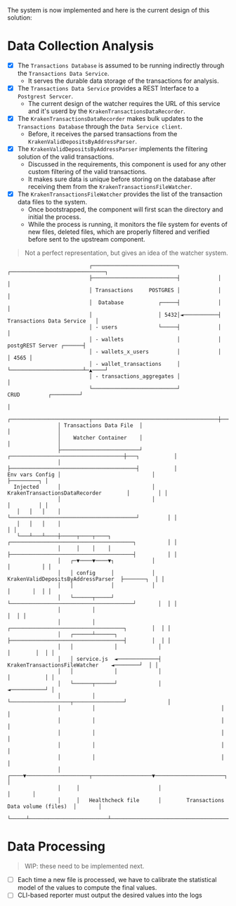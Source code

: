 The system is now implemented and here is the current design of this solution:

# Data Collection Analysis

* [x] The `Transactions Database` is assumed to be running indirectly through the `Transactions Data Service`.
  * It serves the durable data storage of the transactions for analysis.
* [x] The `Transactions Data Service` provides a REST Interface to a `Postgrest Servcer`. 
  * The current design of the watcher requires the URL of this service and it's userd by the `KrakenTransactionsDataRecorder`.
* [x] The `KrakenTransactionsDataRecorder` makes bulk updates to the `Transactions Database` through the `Data Service client`.
  * Before, it receives the parsed transactions from the `KrakenValidDepositsByAddressParser`.
* [x] The `KrakenValidDepositsByAddressParser` implements the filtering solution of the valid transactions.
  * Discussed in the requirements, this component is used for any other custom filtering of the valid transactions.
  * It makes sure data is unique before storing on the database after receiving them from the `KrakenTransactionsFileWatcher`.
* [x] The `KrakenTransactionsFileWatcher` provides the list of the transaction data files to the system.
  * Once bootstrapped, the component will first scan the directory and initial the process.
  * While the process is running, it monitors the file system for events of new files, deleted files, which are properly
  filtered and verified before sent to the upstream component.

> Not a perfect representation, but gives an idea of the watcher system.

```
                          ┌───────────────────────────┐            ┌──────────────────────────────┐
                          ├───────────────────────────┤            │                              │
                          │ Transactions     POSTGRES │            │                              │
                          │  Database           ┌─────┤            │                              │
                          │                     │ 5432│◄───────────┤  Transactions Data Service   │
                          │ - users             └─────┤            │                              │
                          │ - wallets                 │            │      postgREST Server ┌──────┤
                          │ - wallets_x_users         │            │                       │ 4565 │
                          │ - wallet_transactions     │            └───────────────────────┴─▲────┘
                          │ - transactions_aggregates │                                      │
                          └───────────────────────────┘               CRUD         ┌─────────┘
                                                                                   │
                ┌─────────────────────────┬────────────────────────────────────────┼───────────────┐
                │ Transactions Data File  │                                        │               │
                │    Watcher Container    │                                        │               │
                ├─────────────────────────┘   ┌────────────────────────────────────┼───┐           │
                │                             ├────────────────────────────────────────┤           │
Env vars Config │                             │                                        ├─────────┐ │
  Injected      │                             │  KrakenTransactionsDataRecorder        │         │ │
                │                             │                                        │         │ │
   │   │   │    │                             └────────────────────────────────────────┘         │ │
   │   │   │    │                                                                                │ │
   └───┴───┴────┼─────┬────┬────┐             ┌───────────────────────────────────────┐          │ │
                │     │    │    │             ├───────────────────────────────────────┤          │ │
                │   ┌─▼────▼────▼┐            │                                       │          │ │
                │   │ config     │            │   KrakenValidDepositsByAddressParser  ├───────┐  │ │
                │   │            │            │                                       │       │  │ │
                │   └──────┬─────┘            └───────────────────────────────────────┘       │  │ │
                │          │                                                                  │  │ │
                │          │                    ┌────────────────────────────────────┐        │  │ │
                │   ┌──────┴──────┐             ├────────────────────────────────────┤        │  │ │
                │   │             │             │                                    │        │  │ │
                │   │ service.js  ◄─────────────┤   KrakenTransactionsFileWatcher    ◄────────┘  │ │
                │   │             │             │                                    │           │ │
                │   └──────┬──────┘             │                                    ◄───────────┘ │
                │          │                    └───────────────────┬────────────────┘             │
                │          │                                        │                              │
                │          │                                        │                              │
                │          │                                        │                              │
                │          │                                        │                              │
                │          │                                        │                              │
                │     ┌────▼────────────────────┬───────────────────▼──────────────────────┐       │
                │     │                         │                                          │       │
                │     │   Healthcheck file      │        Transactions Data volume (files)  │       │
                └─────┴─────────────────────────┴──────────────────────────────────────────┴───────┘
```

# Data Processing

> WIP: these need to be implemented next.

* [ ] Each time a new file is processed, we have to calibrate the statistical model of the values to compute the final values.
* [ ] CLI-based reporter must output the desired values into the logs